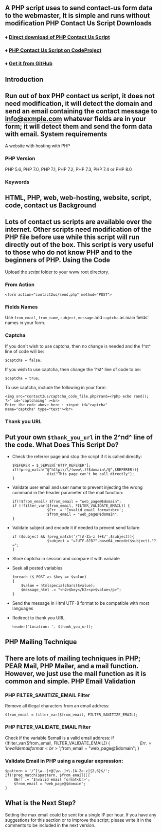 A PHP script uses to send contact-us form data to the webmaster, It is
simple and runs without modification
PHP Contact Us Script Downloads
-------------------------------
### ♦ [Direct download of PHP Contact Us Script](https://www.miniindustry.com/a/downloads/contact2us.zip)
### ♦ [PHP Contact Us Script on CodeProject](https://www.codeproject.com/KB/PHP/1139299.aspx)
### ♦ [Get it from GitHub](https://github.com/NewPast/PHP-Contact-Us-Script)
Introduction
------------
Run out of box PHP contact us script, it does not need modification, it
will detect the domain and send an email containing the contact message
to info@exmple.com whatever fields are in your form; it will detect them
and send the form data with email.
System requirements
-------------------
A website with hosting with PHP
### PHP Version
PHP 5.6, PHP 7.0, PHP 7.1, PHP 7.2, PHP 7.3, PHP 7.4 or PHP 8.0
### Keywords
HTML, PHP, web, web-hosting, website, script, code, contact us
Background
----------
Lots of contact us scripts are available over the internet. Other
scripts need modification of the PHP file before use while this script
will run directly out of the box. This script is very useful to those
who do not know PHP and to the beginners of PHP.
Using the Code
--------------
Upload the *script* folder to your www root directory.
### From Action
``` {lang="html" data-lang-orig="html"}
<form action="contact2us/send.php" method="POST">
```
### Fields Names
Use `from_email`, `from_name`, `subject`, `message` and `captcha` as
main fields' names in your form.
### Captcha
If you don't wish to use captcha, then no change is needed and the 1^st^
line of code will be:
``` {lang="php" data-lang-orig="php"}
$captcha = false;
```
If you wish to use captcha, then change the 1^st^ line of code to be:
``` {lang="php" data-lang-orig="php"}
$captcha = true;
```
To use captcha, include the following in your form:
``` {lang="php" data-lang-orig="php"}
<img src="contact2us/captcha_code_file.php?rand=<?php echo rand(); 
?>" id='captchaimg' ><br>
Enter the code above here : <input id="captcha" 
name="captcha" type="text"><br>
```
### Thank you URL
Put your own `$thank_you_url` in the 2^nd^ line of the code.
What Does This Script Do?
-------------------------
*   Check the referrer page and stop the script if it is called
    directly:

    ``` {lang="php" data-lang-orig="php"}
    $REFERER = $_SERVER['HTTP_REFERER'];
    if(!preg_match("@^http:\/\/(www\.)?$domain\/@",$REFERER)){
                    die("This page can't be call directly");
    }
    ```
*   Validate user email and user name to prevent injecting the wrong
    command in the header parameter of the mail function:

    ``` {lang="php" data-lang-orig="php"}
    if(!$from_email) $from_email = "web_page@$domain";
    if (!filter_var($from_email, FILTER_VALIDATE_EMAIL)) {
                    $Err .= 'Invalid email format<br>';
                    $from_email = "web_page@$domain";
    }
    ```
*   Validate subject and encode it if needed to prevent send failure:
    ``` {lang="php" data-lang-orig="php"}
    if ($subject && !preg_match('/^[A-Za-z ]+$/',$subject)){
                    $subject = "=?UTF-8?B?".base64_encode($subject)."?=";
    }
    ```
*   Store captcha in session and compare it with variable
*   Seek all posted variables
    ``` {lang="php" data-lang-orig="php"}
    foreach ($_POST as $key => $value)
    {
        $value = htmlspecialchars($value);
        $message_html .= "<h2>$key</h2><p>$value</p>";
    }
    ```
*   Send the message in Html UTF-8 format to be compatible with most
    languages
*   Redirect to thank you URL
    ``` {lang="php" data-lang-orig="php"}
    header('Location: '. $thank_you_url);
    ```
PHP Mailing Technique
---------------------
There are lots of mailing techniques in PHP; PEAR Mail, PHP Mailer, and
a mail function. However, we just use the mail function as it is common
and simple.
PHP Email Validation
--------------------
### PHP FILTER\_SANITIZE\_EMAIL Filter
Remove all illegal characters from an email address:
``` {lang="php" data-lang-orig="php"}
$from_email = filter_var($from_email, FILTER_SANITIZE_EMAIL);
```
### PHP FILTER\_VALIDATE\_EMAIL Filter
Check if the variable \$email is a valid email address:
    if (!filter_var($from_email, FILTER_VALIDATE_EMAIL)) {                    
        $Err .= 'Invalid email format<br>';               
        $from_email = "web_page@$domain";
    }
### Validate Email in PHP using a regular expression:
``` {lang="php" data-lang-orig="php"}
$pattern = '/^[\w.-]+@[\w.-]+\.[A-Za-z]{2,6}$/';
if(!preg_match($pattern, $from_email)){ 
    $Err .= 'Invalid email format<br>';               
    $from_email = "web_page@$domain";
}
```
What is the Next Step?
----------------------
Setting the max email could be sent for a single IP per hour. If you
have any suggestions for this section or to improve the script; please
write it in the comments to be included in the next version.
